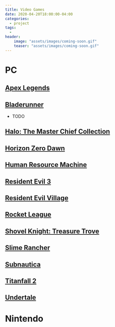 ```yaml
---
title: Video Games
date: 2020-04-20T18:00:00-04:00
categories:
  - project
tags:
  -
header:
    image: "assets/images/coming-soon.gif"
    teaser: "assets/images/coming-soon.gif"
---
```


# PC

## [Apex Legends]()

## [Bladerunner](https://store.steampowered.com/agecheck/app/1139900/)
* TODO

## [Halo: The Master Chief Collection]()

## [Horizon Zero Dawn]()

## [Human Resource Machine]()

## [Resident Evil 3]()

## [Resident Evil Village]()

## [Rocket League]()

## [Shovel Knight: Treasure Trove]()

## [Slime Rancher]()

## [Subnautica]()

## [Titanfall 2]()

## [Undertale]()

# Nintendo